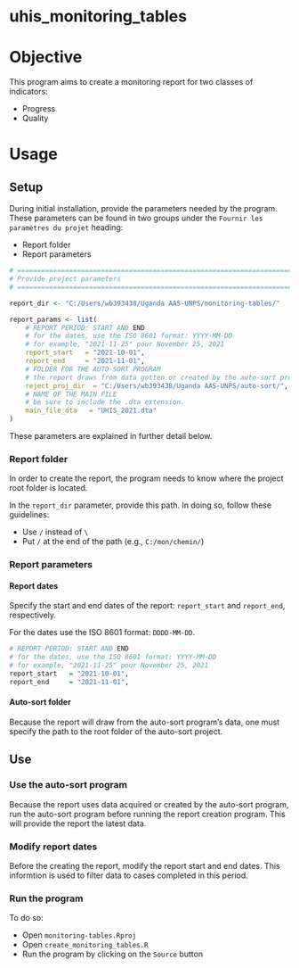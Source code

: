 
<!-- README.md is generated from README.Rmd. Please edit that file -->

# uhis\_monitoring\_tables

<!-- badges: start -->
<!-- badges: end -->

# Objective

This program aims to create a monitoring report for two classes of
indicators:

-   Progress
-   Quality

# Usage

## Setup

During initial installation, provide the parameters needed by the
program. These parameters can be found in two groups under the
`Fournir les paramètres du projet` heading:

-   Report folder
-   Report parameters

``` r
# =============================================================================
# Provide project parameters
# =============================================================================

report_dir <- "C:/Users/wb393438/Uganda AAS-UNPS/monitoring-tables/"

report_params <- list(
    # REPORT PERIOD: START AND END
    # for the dates, use the ISO 8601 format: YYYY-MM-DD
    # for example, "2021-11-25" pour November 25, 2021
    report_start   = "2021-10-01",
    report_end     = "2021-11-01",
    # FOLDER FOR THE AUTO-SORT PROGRAM
    # the report draws from data gotten or created by the auto-sort program
    reject_proj_dir  = "C:/Users/wb393438/Uganda AAS-UNPS/auto-sort/",
    # NAME OF THE MAIN FILE
    # be sure to include the .dta extension.
    main_file_dta   = "UHIS_2021.dta"
)
```

These parameters are explained in further detail below.

### Report folder

In order to create the report, the program needs to know where the
project root folder is located.

In the `report_dir` parameter, provide this path. In doing so, follow
these guidelines:

-   Use `/` instead of `\`
-   Put `/` at the end of the path (e.g., `C:/mon/chemin/`)

### Report parameters

#### Report dates

Specify the start and end dates of the report: `report_start` and
`report_end`, respectively.

For the dates use the ISO 8601 format: `DDDD-MM-DD`.

``` r
# REPORT PERIOD: START AND END
# for the dates, use the ISO 8601 format: YYYY-MM-DD
# for example, "2021-11-25" pour November 25, 2021
report_start   = "2021-10-01",
report_end     = "2021-11-01",
```

#### Auto-sort folder

Because the report will draw from the auto-sort program’s data, one must
specify the path to the root folder of the auto-sort project.

## Use

### Use the auto-sort program

Because the report uses data acquired or created by the auto-sort
program, run the auto-sort program before running the report creation
program. This will provide the report the latest data.

### Modify report dates

Before the creating the report, modify the report start and end dates.
This informtion is used to filter data to cases completed in this
period.

### Run the program

To do so:

-   Open `monitoring-tables.Rproj`
-   Open `create_monitoring_tables.R`
-   Run the program by clicking on the `Source` button
